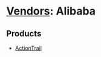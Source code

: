 # [Vendors](README.md): Alibaba

## Products

- [ActionTrail](../products/79055042-52c8-4998-b201-bd2cd2dbca1f.md)
